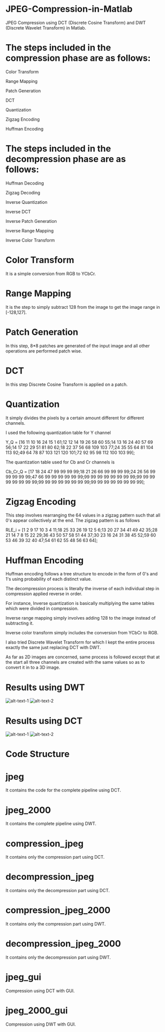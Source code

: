 # JPEG-Compression-in-Matlab
JPEG Compression using DCT (Discrete Cosine Transform) and DWT (Discrete Wavelet Transform) in Matlab.

# The steps included in the compression phase are as follows:

Color Transform

Range Mapping

Patch Generation

DCT

Quantization

Zigzag Encoding

Huffman Encoding

# The steps included in the decompression phase are as follows:

Huffman Decoding

Zigzag Decoding

Inverse Quantization

Inverse DCT

Inverse Patch Generation

Inverse Range Mapping

Inverse Color Transform

# Color Transform

It is a simple conversion from RGB to YCbCr.

# Range Mapping

It is the step to simply subtract 128 from the image to get the image range in [-128,127].

# Patch Generation

In this step, 8*8 patches are generated of the input image and all other operations are performed patch wise.

# DCT

In this step Discrete Cosine Transform is applied on a patch.

# Quantization

It simply divides the pixels by a certain amount different for different channels. 

I used the following quantization table for Y channel 

Y_Q = [16 11 10 16 24 15 1 61;12 12 14 19 26 58 60 55;14 13 16 24 40 57 69 56;14 17 22 29 51 81 80 62;18 22 37 56 68 109 103 77;24 35 55 64 81 104 113 92;49 64 78 87 103 121 120 101;72 92 95 98 112 100 103 99];

The quantization table used for Cb and Cr channels is

Cb_Cr_Q = [17 18 24 47 99 99 99 99;18 21 26 66 99 99 99 99;24 26 56 99 99 99 99 99;47 66 99 99 99 99 99 99;99 99 99 99 99 99 99 99;99 99 99 99 99 99 99 99;99 99 99 99 99 99 99 99;99 99 99 99 99 99 99 99];

# Zigzag Encoding

This step involves rearranging the 64 values in a zigzag pattern such that all 0's appear collectively at the end. The zigzag pattern is as follows

RLE_i = [1 2 9 17 10 3 4 11;18 25 33 26 19 12 5 6;13 20 27 34 41 49 42 35;28 21 14 7 8 15 22 29;36 43 50 57 58 51 44 37;30 23 16 24 31 38 45 52;59 60 53 46 39 32 40 47;54 61 62 55 48 56 63 64];

# Huffman Encoding

Huffman encoding follows a tree structure to encode in the form of 0's and 1's using probability of each distinct value.

The decompression process is literally the inverse of each individual step in compression applied reverse in order. 

For instance, Inverse quantization is basically multiplying the same tables which were divided in compression. 

Inverse range mapping simply involves adding 128 to the image instead of subtracting it. 

Inverse color transform simply includes the conversion from YCbCr to RGB.

I also tried Discrete Wavelet Transform for which I kept the entire process exactly the same just replacing DCT with DWT.

As far as 2D images are concerned, same process is followed except that at the start all three channels are created with the same values so as to convert it in to a 3D image.

# Results using DWT

![alt-text-1](jpeg_2000_color.png "RGB Decompression using DWT") ![alt-text-2](jpeg_2000_gray.png "Gray Scale Decompression using DWT")

# Results using DCT

![alt-text-1](jpeg_color.png "RGB Decompression using DCT") ![alt-text-2](jpeg_gray.png "Gray Scale Decompression using DCT")

# Code Structure

# jpeg

It contains the code for the complete pipeline using DCT.

# jpeg_2000

It contains the complete pipeline using DWT.

# compression_jpeg

It contains only the compression part using DCT.

# decompression_jpeg

It contains only the decompression part using DCT.

# compression_jpeg_2000

It contains only the compression part using DWT.

# decompression_jpeg_2000

It contains only the decompression part using DWT.

# jpeg_gui

Compression using DCT with GUI.

# jpeg_2000_gui

Compression using DWT with GUI.

